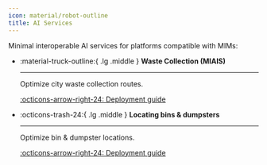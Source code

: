 ```yaml
---
icon: material/robot-outline
title: AI Services
---
```


Minimal interoperable AI services for platforms compatible with MIMs:

<div class="grid cards" markdown>

-   :material-truck-outline:{ .lg .middle } __Waste Collection (MIAIS)__

    ---

    Optimize city waste collection routes.

    [:octicons-arrow-right-24: Deployment guide](./waste_collection.md)

-   :octicons-trash-24:{ .lg .middle } __Locating bins & dumpsters__

    ---

    Optimize bin & dumpster locations.

    [:octicons-arrow-right-24: Deployment guide](./wastecontainer_location_optimization.md)

</div>